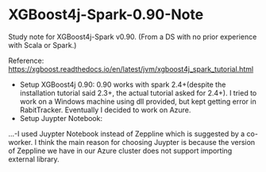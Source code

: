 # XGBoost4j-Spark-0.90-Note

Study note for XGBoost4j-Spark v0.90. (From a DS with no prior experience with Scala or Spark.)

Reference: https://xgboost.readthedocs.io/en/latest/jvm/xgboost4j_spark_tutorial.html

- Setup XGBoost4j 0.90: 0.90 works with spark 2.4+(despite the installation tutorial said 2.3+, the actual tutorial asked for 2.4+). I tried to work on a Windows machine using dll provided, but kept getting error in RabitTracker. Eventually I decided to work on Azure.
- Setup Juypter Notebook: 

...-I used Juypter Notebook instead of Zeppline which is suggested by a co-worker. I think the main reason for choosing Juypter is because the version of Zeppline we have in our Azure cluster does not support importing external library.

